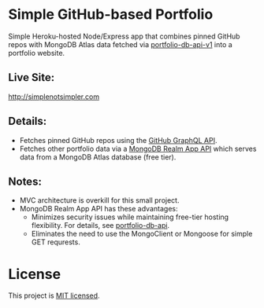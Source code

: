 # Simple GitHub-based Portfolio
Simple Heroku-hosted Node/Express app that combines pinned GitHub repos with MongoDB Atlas data fetched via [portfolio-db-api-v1](https://github.com/simplenotsimpler/portfolio-db-api-v1) into a portfolio website.

## Live Site:
http://simplenotsimpler.com

## Details:
* Fetches pinned GitHub repos using the [GitHub GraphQL API](https://docs.github.com/en/graphql).  
* Fetches other portfolio data via a [MongoDB Realm App API](https://github.com/simplenotsimpler/portfolio-db-api-v1) which serves data from a MongoDB Atlas database (free tier). 

## Notes: 
* MVC architecture is overkill for this small project.
* MongoDB Realm App API has these advantages:
  * Minimizes security issues while maintaining free-tier hosting flexibility. For details, see [portfolio-db-api](https://github.com/simplenotsimpler/portfolio-db-api).
  * Eliminates the need to use the MongoClient or Mongoose for simple GET requrests.

# License
This project is [MIT licensed](./LICENSE).
